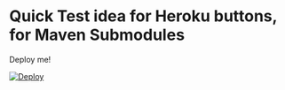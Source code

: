 Quick Test idea for Heroku buttons, for Maven Submodules
========================================================

Deploy me!

[![Deploy](https://www.herokucdn.com/deploy/button.svg)](https://heroku.com/deploy)
